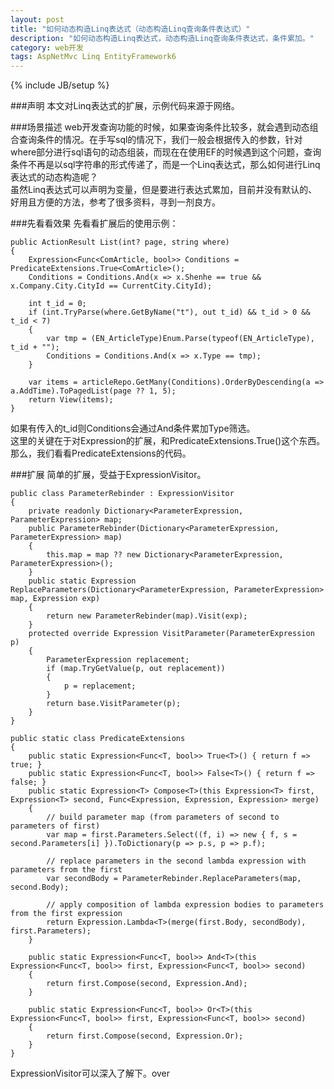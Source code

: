 ```yaml
---
layout: post
title: "如何动态构造Linq表达式（动态构造Linq查询条件表达式）"
description: "如何动态构造Linq表达式，动态构造Linq查询条件表达式，条件累加。"
category: web开发
tags: AspNetMvc Linq EntityFramework6
---
```

{% include JB/setup %}

###声明
本文对Linq表达式的扩展，示例代码来源于网络。

###场景描述
web开发查询功能的时候，如果查询条件比较多，就会遇到动态组合查询条件的情况。在手写sql的情况下，我们一般会根据传入的参数，针对where部分进行sql语句的动态组装，而现在在使用EF的时候遇到这个问题，查询条件不再是以sql字符串的形式传递了，而是一个Linq表达式，那么如何进行Linq表达式的动态构造呢？  
虽然Linq表达式可以声明为变量，但是要进行表达式累加，目前并没有默认的、好用且方便的方法，参考了很多资料，寻到一剂良方。

###先看看效果
先看看扩展后的使用示例：

    public ActionResult List(int? page, string where)
    {
        Expression<Func<ComArticle, bool>> Conditions = PredicateExtensions.True<ComArticle>();
        Conditions = Conditions.And(x => x.Shenhe == true && x.Company.City.CityId == CurrentCity.CityId);

        int t_id = 0;
        if (int.TryParse(where.GetByName("t"), out t_id) && t_id > 0 && t_id < 7)
        {
            var tmp = (EN_ArticleType)Enum.Parse(typeof(EN_ArticleType), t_id + "");
            Conditions = Conditions.And(x => x.Type == tmp);
        }

        var items = articleRepo.GetMany(Conditions).OrderByDescending(a => a.AddTime).ToPagedList(page ?? 1, 5);
        return View(items);
    }

如果有传入的t_id则Conditions会通过And条件累加Type筛选。  
这里的关键在于对Expression的扩展，和PredicateExtensions.True<T>()这个东西。  
那么，我们看看PredicateExtensions的代码。  

###扩展
简单的扩展，受益于ExpressionVisitor。

    public class ParameterRebinder : ExpressionVisitor
    {
        private readonly Dictionary<ParameterExpression, ParameterExpression> map;
        public ParameterRebinder(Dictionary<ParameterExpression, ParameterExpression> map)
        {
            this.map = map ?? new Dictionary<ParameterExpression, ParameterExpression>();
        }
        public static Expression ReplaceParameters(Dictionary<ParameterExpression, ParameterExpression> map, Expression exp)
        {
            return new ParameterRebinder(map).Visit(exp);
        }
        protected override Expression VisitParameter(ParameterExpression p)
        {
            ParameterExpression replacement;
            if (map.TryGetValue(p, out replacement))
            {
                p = replacement;
            }
            return base.VisitParameter(p);
        }
    }

    public static class PredicateExtensions
    {
        public static Expression<Func<T, bool>> True<T>() { return f => true; }
        public static Expression<Func<T, bool>> False<T>() { return f => false; }
        public static Expression<T> Compose<T>(this Expression<T> first, Expression<T> second, Func<Expression, Expression, Expression> merge)
        {
            // build parameter map (from parameters of second to parameters of first)  
            var map = first.Parameters.Select((f, i) => new { f, s = second.Parameters[i] }).ToDictionary(p => p.s, p => p.f);

            // replace parameters in the second lambda expression with parameters from the first  
            var secondBody = ParameterRebinder.ReplaceParameters(map, second.Body);

            // apply composition of lambda expression bodies to parameters from the first expression   
            return Expression.Lambda<T>(merge(first.Body, secondBody), first.Parameters);
        }

        public static Expression<Func<T, bool>> And<T>(this Expression<Func<T, bool>> first, Expression<Func<T, bool>> second)
        {
            return first.Compose(second, Expression.And);
        }

        public static Expression<Func<T, bool>> Or<T>(this Expression<Func<T, bool>> first, Expression<Func<T, bool>> second)
        {
            return first.Compose(second, Expression.Or);
        }
    }

ExpressionVisitor可以深入了解下。over

